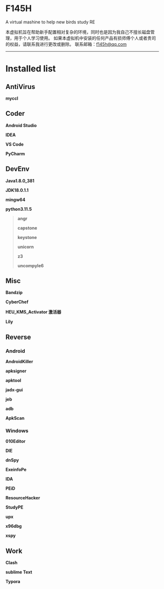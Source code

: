 # F145H
A virtual mashine to help new birds study RE

本虚拟机旨在帮助新手配置相对复杂的环境，同时也是因为我自己不擅长磁盘管理，用于个人学习使用。
如果本虚拟机中安装的任何产品有损师傅个人或者贵司的权益，请联系我进行更改或删除。
联系邮箱：f145h@qq.com

___
# Installed list

## AntiVirus
**myccl**
## Coder
**Android Studio**

**IDEA**

**VS Code**

**PyCharm**

## DevEnv
**Java1.8.0_381**

**JDK18.0.1.1**

**mingw64**

**python3.11.5**

> **angr**
> 
> **capstone**
> 
> **keystone**
> 
> **unicorn**
> 
> **z3**
> 
> **uncompyle6**

## Misc

**Bandzip**

**CyberChef**

**HEU_KMS_Activator 激活器**

**Lily**

## Reverse

### Android

**AndroidKiller**

**apksigner**

**apktool**

**jadx-gui**

**jeb**

**adb**

**ApkScan**

### Windows

**010Editor**

**DIE**

**dnSpy**

**ExeinfoPe**

**IDA**

**PEiD**

**ResourceHacker**

**StudyPE**

**upx**

**x96dbg**

**xspy**

## Work

**Clash**

**sublime Text**

**Typora**

